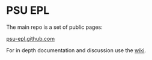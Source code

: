 # PSU EPL

The main repo is a set of public pages:

[psu-epl.github.com](http://psu-epl.github.com)


For in depth documentation and discussion use the
[wiki](https://github.com/psu-epl/psu-epl.github.com/wiki).
